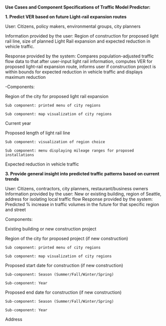 **Use Cases and Component Specifications of Traffic Model Predictor:** 


**1. Predict VER based on future Light-rail expansion routes**

User: Citizens, policy makers, environmental groups, city planners 

Information provided by the user: Region of construction for proposed light rail line, size of planned Light Rail expansion and expected reduction in vehicle traffic. 

Response provided by the system: Compares population-adjusted traffic flow data to that after user-input light rail information, computes VER for proposed light-rail expansion route, informs user if construction project is within bounds for expected reduction in vehicle traffic and displays maximum reduction
 
-Components:

Region of the city for proposed light rail expansion

	Sub component: printed menu of city regions

	Sub component: map visualization of city regions

Current year

Proposed length of light rail line

	Sub component: visualization of region choice

	Sub component: menu displaying mileage ranges for proposed installations

Expected reduction in vehicle traffic
 

**3. Provide general insight into predicted traffic patterns based on current trends**

User: Citizens, contractors, city planners, restaurant/business owners
Information provided by the user: New or existing building, region of Seattle, address for isolating local traffic flow
Response provided by the system: Predicted % increase in traffic volumes in the future for that specific region and street
 
Components:

Existing building or new construction project

Region of the city for proposed project (if new construction)

	Sub component: printed menu of city regions

	Sub component: map visualization of city regions

Proposed start date for construction (if new construction)

	Sub-component: Season (Summer/Fall/Winter/Spring)

	Sub-component: Year

Proposed end date for construction (if new construction)

	Sub-component: Season (Summer/Fall/Winter/Spring)

	Sub-component: Year

Address

